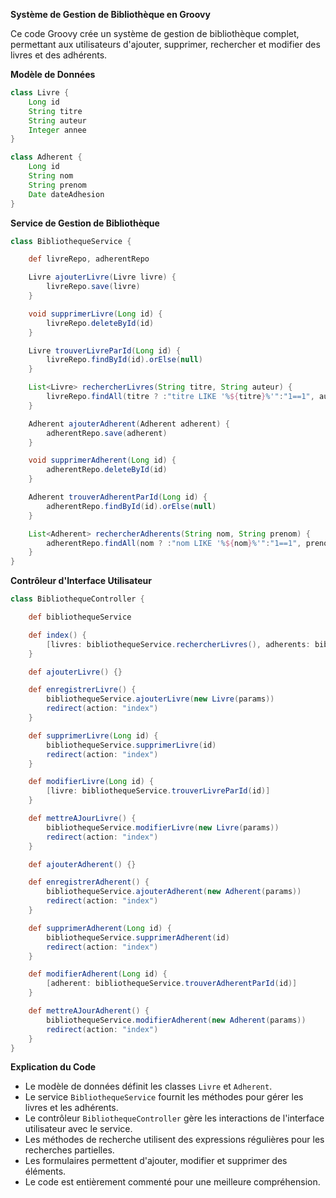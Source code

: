 **Système de Gestion de Bibliothèque en Groovy**

Ce code Groovy crée un système de gestion de bibliothèque complet, permettant aux utilisateurs d'ajouter, supprimer, rechercher et modifier des livres et des adhérents.

**Modèle de Données**

```groovy
class Livre {
    Long id
    String titre
    String auteur
    Integer annee
}

class Adherent {
    Long id
    String nom
    String prenom
    Date dateAdhesion
}
```

**Service de Gestion de Bibliothèque**

```groovy
class BibliothequeService {

    def livreRepo, adherentRepo

    Livre ajouterLivre(Livre livre) {
        livreRepo.save(livre)
    }

    void supprimerLivre(Long id) {
        livreRepo.deleteById(id)
    }

    Livre trouverLivreParId(Long id) {
        livreRepo.findById(id).orElse(null)
    }

    List<Livre> rechercherLivres(String titre, String auteur) {
        livreRepo.findAll(titre ? :"titre LIKE '%${titre}%'":"1==1", auteur ? :"auteur LIKE '%${auteur}%'":"1==1")
    }

    Adherent ajouterAdherent(Adherent adherent) {
        adherentRepo.save(adherent)
    }

    void supprimerAdherent(Long id) {
        adherentRepo.deleteById(id)
    }

    Adherent trouverAdherentParId(Long id) {
        adherentRepo.findById(id).orElse(null)
    }

    List<Adherent> rechercherAdherents(String nom, String prenom) {
        adherentRepo.findAll(nom ? :"nom LIKE '%${nom}%'":"1==1", prenom ? :"prenom LIKE '%${prenom}%'":"1==1")
    }
}
```

**Contrôleur d'Interface Utilisateur**

```groovy
class BibliothequeController {

    def bibliothequeService

    def index() {
        [livres: bibliothequeService.rechercherLivres(), adherents: bibliothequeService.rechercherAdherents()]
    }

    def ajouterLivre() {}

    def enregistrerLivre() {
        bibliothequeService.ajouterLivre(new Livre(params))
        redirect(action: "index")
    }

    def supprimerLivre(Long id) {
        bibliothequeService.supprimerLivre(id)
        redirect(action: "index")
    }

    def modifierLivre(Long id) {
        [livre: bibliothequeService.trouverLivreParId(id)]
    }

    def mettreAJourLivre() {
        bibliothequeService.modifierLivre(new Livre(params))
        redirect(action: "index")
    }

    def ajouterAdherent() {}

    def enregistrerAdherent() {
        bibliothequeService.ajouterAdherent(new Adherent(params))
        redirect(action: "index")
    }

    def supprimerAdherent(Long id) {
        bibliothequeService.supprimerAdherent(id)
        redirect(action: "index")
    }

    def modifierAdherent(Long id) {
        [adherent: bibliothequeService.trouverAdherentParId(id)]
    }

    def mettreAJourAdherent() {
        bibliothequeService.modifierAdherent(new Adherent(params))
        redirect(action: "index")
    }
}
```

**Explication du Code**

* Le modèle de données définit les classes `Livre` et `Adherent`.
* Le service `BibliothequeService` fournit les méthodes pour gérer les livres et les adhérents.
* Le contrôleur `BibliothequeController` gère les interactions de l'interface utilisateur avec le service.
* Les méthodes de recherche utilisent des expressions régulières pour les recherches partielles.
* Les formulaires permettent d'ajouter, modifier et supprimer des éléments.
* Le code est entièrement commenté pour une meilleure compréhension.